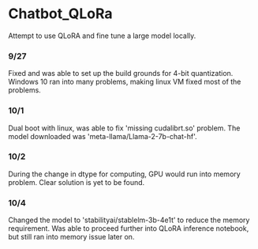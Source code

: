 # Chatbot_QLoRa
Attempt to use QLoRA  and fine tune a large model locally.



### 9/27
Fixed and was able to set up the build grounds for 4-bit quantization. Windows 10 ran into many problems, making linux VM fixed most of the problems.

### 10/1
Dual boot with linux, was able to fix 'missing cudalibrt.so' problem.
The model downloaded was 'meta-llama/Llama-2-7b-chat-hf'.

### 10/2
During the change in dtype for computing, GPU would run into memory problem.
Clear solution is yet to be found.

### 10/4
Changed the model to 'stabilityai/stablelm-3b-4e1t' to reduce the memory requirement. Was able to proceed further into QLoRA inference notebook, but still ran into memory issue later on.
